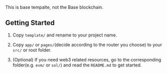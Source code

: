 This is base tempalte, not the Base blockchain.

## Getting Started

1. Copy `template/` and rename to your project name.

2. Copy `app/` or `pages/`(decide according to the router you choose) to your `src/` or root folder.

3. (Optional) If you need web3 related resources, go to the corresponding folder(e.g. `evm/` or `sol/`) and read the `README.md` to get started.
